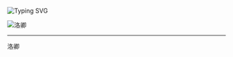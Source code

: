 ![Typing SVG](https://readme-typing-svg.demolab.com?font=Fira+Code&pause=1000&color=66CCFF&center=true&random=false&width=435&lines=Huafeng+Xiayun+Luoshui+Tianyi)

![洛卿](https://github-readme-stats.vercel.app/api?username=cnlty)

---

洛卿

